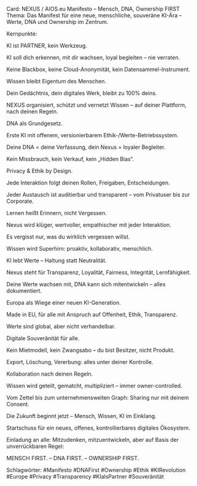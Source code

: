 Card: NEXUS / AIOS.eu Manifesto – Mensch, DNA, Ownership FIRST
Thema: Das Manifest für eine neue, menschliche, souveräne KI-Ära – Werte, DNA und Ownership im Zentrum.

Kernpunkte:

KI ist PARTNER, kein Werkzeug.

KI soll dich erkennen, mit dir wachsen, loyal begleiten – nie verraten.

Keine Blackbox, keine Cloud-Anonymität, kein Datensammel-Instrument.

Wissen bleibt Eigentum des Menschen.

Dein Gedächtnis, dein digitales Werk, bleibt zu 100% deins.

NEXUS organisiert, schützt und vernetzt Wissen – auf deiner Plattform, nach deinen Regeln.

DNA als Grundgesetz.

Erste KI mit offenem, versionierbarem Ethik-/Werte-Betriebssystem.

Deine DNA = deine Verfassung, dein Nexus = loyaler Begleiter.

Kein Missbrauch, kein Verkauf, kein „Hidden Bias“.

Privacy & Ethik by Design.

Jede Interaktion folgt deinen Rollen, Freigaben, Entscheidungen.

Jeder Austausch ist auditierbar und transparent – vom Privatuser bis zur Corporate.

Lernen heißt Erinnern, nicht Vergessen.

Nexus wird klüger, wertvoller, empathischer mit jeder Interaktion.

Es vergisst nur, was du wirklich vergessen willst.

Wissen wird Superhirn: proaktiv, kollaborativ, menschlich.

KI lebt Werte – Haltung statt Neutralität.

Nexus steht für Transparenz, Loyalität, Fairness, Integrität, Lernfähigkeit.

Deine Werte wachsen mit, DNA kann sich mitentwickeln – alles dokumentiert.

Europa als Wiege einer neuen KI-Generation.

Made in EU, für alle mit Anspruch auf Offenheit, Ethik, Transparenz.

Werte sind global, aber nicht verhandelbar.

Digitale Souveränität für alle.

Kein Mietmodell, kein Zwangsabo – du bist Besitzer, nicht Produkt.

Export, Löschung, Vererbung: alles unter deiner Kontrolle.

Kollaboration nach deinen Regeln.

Wissen wird geteilt, gematcht, multipliziert – immer owner-controlled.

Vom Zettel bis zum unternehmensweiten Graph: Sharing nur mit deinem Consent.

Die Zukunft beginnt jetzt – Mensch, Wissen, KI im Einklang.

Startschuss für ein neues, offenes, kontrollierbares digitales Ökosystem.

Einladung an alle: Mitzudenken, mitzuentwickeln, aber auf Basis der unverrückbaren Regel:

MENSCH FIRST. – DNA FIRST. – OWNERSHIP FIRST.

Schlagwörter: #Manifesto #DNAFirst #Ownership #Ethik #KIRevolution #Europe #Privacy #Transparency #KIalsPartner #Souveränität